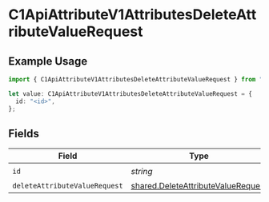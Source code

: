 # C1ApiAttributeV1AttributesDeleteAttributeValueRequest

## Example Usage

```typescript
import { C1ApiAttributeV1AttributesDeleteAttributeValueRequest } from "conductorone-sdk-typescript/sdk/models/operations";

let value: C1ApiAttributeV1AttributesDeleteAttributeValueRequest = {
  id: "<id>",
};
```

## Fields

| Field                                                                                           | Type                                                                                            | Required                                                                                        | Description                                                                                     |
| ----------------------------------------------------------------------------------------------- | ----------------------------------------------------------------------------------------------- | ----------------------------------------------------------------------------------------------- | ----------------------------------------------------------------------------------------------- |
| `id`                                                                                            | *string*                                                                                        | :heavy_check_mark:                                                                              | N/A                                                                                             |
| `deleteAttributeValueRequest`                                                                   | [shared.DeleteAttributeValueRequest](../../../sdk/models/shared/deleteattributevaluerequest.md) | :heavy_minus_sign:                                                                              | N/A                                                                                             |